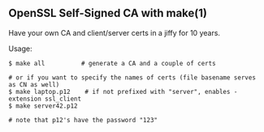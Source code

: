 ## OpenSSL Self-Signed CA with make(1)

Have your own CA and client/server certs in a jiffy for 10 years.

Usage:

```console
$ make all          # generate a CA and a couple of certs

# or if you want to specify the names of certs (file basename serves as CN as well)
$ make laptop.p12    # if not prefixed with "server", enables -extension ssl_client
$ make server42.p12 

# note that p12's have the password "123"
```
